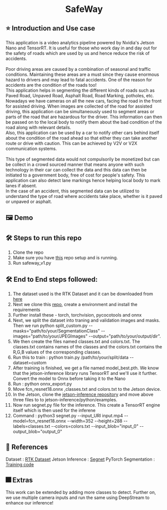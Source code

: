 <h1 align="center">SafeWay</h1>

## :star: Introduction and Use case
This application is a video analytics pipeline powered by Nvidia's Jetson Nano and TensorRT. It is useful for those who work day in and day out for the safety of roads which are used by us and hence reduce the risk of accidents.<br><br> 
Poor driving areas are caused by a combination of seasonal and traffic conditions. Maintaining these areas are a must since they cause enormous hazard to drivers and may lead to fatal accidents. One of the reason for accidents are the condition of the roads too! <br>
This application helps in segmenting the different kinds of roads such as Paved Road, Unpaved Road, Asphalt Road, Road Marking, potholes, etc. Nowadays we have cameras on all the new cars, facing the road in the front for assisted driving. When images are collected of the road for assisted driving, this application can be simultaneously used to segment areas or parts of the road that are hazardous for the driver. This information can then be passed on to the local body to notify them about the bad condition of the road along with relevant details.<br>
Also, this application can be used by a car to notify other cars behind itself about the condition of the road ahead so that either they can take another route or drive with caution. This can be achieved by V2V or V2X communication systems.<br><br> 
This type of segmented data would not compulsorily be monetized but can be collect in a crowd sourced manner that means anyone with such technology in their car can collect the data and this data can then be initiated to a government body, free of cost for people's safety.
This application can also detect lane markings hence helping local body to mark lanes if absent.<br>
In the case of an accident, this segmented data can be utilized to understand the type of road where accidents take place, whether is it paved or unpaved or asphalt.

## :framed_picture: Demo

## :hammer_and_wrench: Steps to run this repo

<ol>
    <li>Clone the repo</li>
    <li>Make sure you have <a href="https://github.com/dusty-nv/jetson-inference">this</a> repo setup and is running.</li>
    <li>Run safeway_v1.py</li>
</ol>

## :hammer_and_wrench: End to End steps followed:

<ol>
    <li>The dataset used is the RTK Dataset and it can be downloaded from <a href="https://lapix.ufsc.br/pesquisas/projeto-veiculo-autonomo/datasets/?lang=en">here</a> </li>
    <li>Next we clone this <a href="https://github.com/Onixaz/pytorch-segmentation">repo</a>, create a environment and install the requirements</li>
    <li>Further install these - torch, torchvision, pycocotools and onnx</li>
    <li>Next, we split the dataset into traning and validation images and masks. Then we run python split_custom.py --masks="path/to/your/SegmentationClass" --images="path/to/your/JPEGImages" --output="path/to/your/output/dir".</li>
    <li>We then create the files named classes.txt and colors.txt. The classes.txt contains names of the classes and the colors.txt contains the R,G,B values of the corresponding classes.</li>
    <li>Run this to train : python train.py /path/to/your/split/data --dataset=custom</li>
    <li>After training is finished, we get a file named model_best.pth. We know that the jetson-inference library runs TensorRT and we'll use it further. Convert the model to Onnx before taking it to the Nano</li>
    <li>Run : python onnx_export.py</li>
    <li>Move fcn_resnet18.onnx ,classes.txt and colors.txt to the Jetson device.</li>
    <li>In the Jetson, clone the <a href="https://github.com/dusty-nv/jetson-inference">jetson-inference repository</a> and move above three files to to jetson-inference/python/examples.</li>
    <li>Now run segnet.py file for the inference. This create a TensorRT engine itself which is then used for the inferene</li>
    <li>Command : python3 segnet.py --input_URI input.mp4 --model=fcn_resnet18.onnx --width=352 --height=288 --labels=classes.txt --colors=colors.txt --input_blob="input_0" --output_blob="output_0"</li>
</ol>

## :dizzy: References

Dataset : [RTK Dataset](https://lapix.ufsc.br/pesquisas/projeto-veiculo-autonomo/datasets/?lang=en)
Jetson Inference : [Segnet](https://github.com/dusty-nv/jetson-inference/tree/master/examples/segnet)
PyTorch Segmentation : [Training code](https://github.com/Onixaz/pytorch-segmentation)

## :fireworks: Extras

This work can be extended by adding more classes to detect. Further on, we use multiple camera inputs and run the same using DeepStream to enhance our inference!

